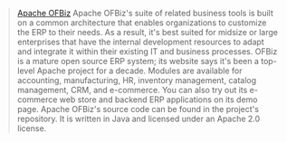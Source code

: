 > [Apache OFBiz](http://ofbiz.apache.org)
  Apache OFBiz's suite of related business tools is built on a common architecture that enables organizations to customize the ERP to their needs. As a result, it's best suited for midsize or large enterprises that have the internal development resources to adapt and integrate it within their existing IT and business processes.
  OFBiz is a mature open source ERP system; its website says it's been a top-level Apache project for a decade. Modules are available for accounting, manufacturing, HR, inventory management, catalog management, CRM, and e-commerce. You can also try   out its e-commerce web store and backend ERP applications on its demo page.
  Apache OFBiz's source code can be found in the project's repository. It is written in Java and licensed under an Apache 2.0 license.
